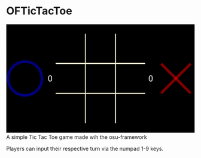 # OFTicTacToe
![image](docs/of-TicTacToe.png)
A simple Tic Tac Toe game made wih the osu-framework

Players can input their respective turn via the numpad 1-9 keys.
